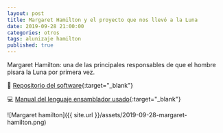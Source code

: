 ```yaml
---
layout: post
title: Margaret Hamilton y el proyecto que nos llevó a la Luna
date: 2019-09-28 21:00:00
categories: otros
tags: alunizaje hamilton
published: true
---
```


Margaret Hamilton: una de las principales responsables de que el hombre pisara la Luna por primera vez.

🚀 [Repositorio del software](https://github.com/chrislgarry/Apollo-11/){:target="_blank"}

💻 [Manual del lenguaje ensamblador usado](www.ibiblio.org/apollo/assembly_language_manual.html){:target="_blank"}

![Margaret hamilton]({{ site.url }}/assets/2019-09-28-margaret-hamilton.png)
